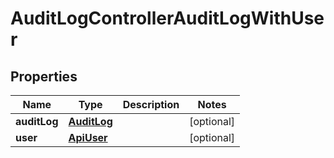 

# AuditLogControllerAuditLogWithUser


## Properties

| Name | Type | Description | Notes |
|------------ | ------------- | ------------- | -------------|
|**auditLog** | [**AuditLog**](AuditLog.md) |  |  [optional] |
|**user** | [**ApiUser**](ApiUser.md) |  |  [optional] |



